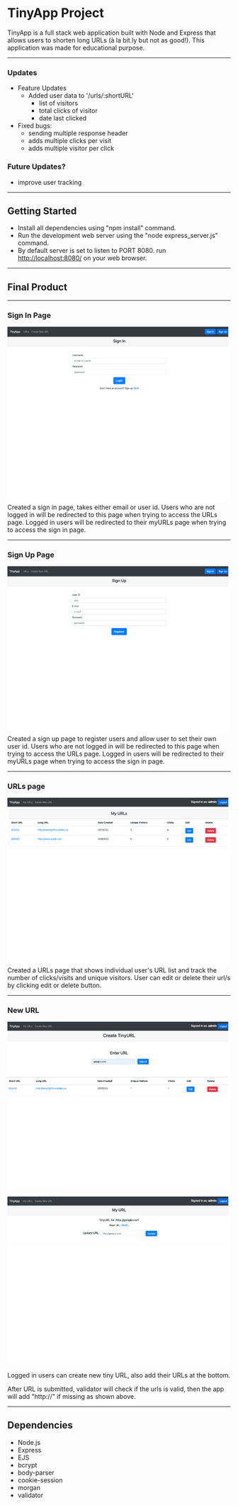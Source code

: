 # TinyApp Project
TinyApp is a full stack web application built with Node and Express that allows users to shorten long URLs (à la bit.ly but not as good!). This application was made for educational purpose.

---
### Updates
* Feature Updates
  * Added user data to '/urls/:shortURL'
    * list of visitors
    * total clicks of visitor
    * date last clicked
* Fixed bugs:
  * sending multiple response header
  * adds multiple clicks per visit
  * adds multiple visitor per click

### Future Updates?
* improve user tracking


---
## Getting Started
* Install all dependencies using "npm install" command.
* Run the development web server using the "node express_server.js" command.
* By default server is set to listen to PORT 8080. run [http://localhost:8080/](http://localhost:8080/) on your web browser.
---
## Final Product
---
### Sign In Page
!["Sign in page for TinyApp"](https://github.com/amuliawijaya23/tinyapp/blob/main/docs/tinyapp_signin.png?raw=true)
Created a sign in page, takes either email or user id. 
Users who are not logged in will be redirected to this page when trying to access the URLs page. 
Logged in users will be redirected to their myURLs page when trying to access the sign in page.

---
### Sign Up Page
!["Sign Up page for TinyApp"](https://github.com/amuliawijaya23/tinyapp/blob/main/docs/tinyapp_register.png?raw=true)
Created a sign up page to register users and allow user to set their own user id.
Users who are not logged in will be redirected to this page when trying to access the URLs page. 
Logged in users will be redirected to their myURLs page when trying to access the sign in page.

---
### URLs page
!["TinyApp URLs page"](https://github.com/amuliawijaya23/tinyapp/blob/main/docs/tinyapp_urls_new.png?raw=true)
Created a URLs page that shows individual user's URL list and track the number of clicks/visits and unique visitors. User can edit or delete their url/s by clicking edit or delete button.

---
### New URL
!["TinyApp Create New URL"](https://github.com/amuliawijaya23/tinyapp/blob/main/docs/tinyapp_validateurl1_new.png?raw=true)

!["TinyApp Create New URL validator"](https://github.com/amuliawijaya23/tinyapp/blob/main/docs/tinyapp_validateurl2.png?raw=true)

Logged in users can create new tiny URL, also add their URLs at the bottom.

After URL is submitted, validator will check if the urls is valid, then the app will add "http://" if missing as shown above.

---




## Dependencies
* Node.js
* Express
* EJS
* bcrypt
* body-parser
* cookie-session
* morgan
* validator
